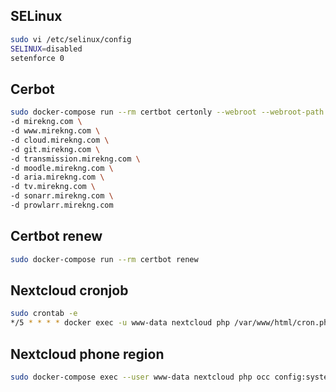 ## SELinux

```bash
sudo vi /etc/selinux/config
SELINUX=disabled
setenforce 0
```

## Cerbot

```bash
sudo docker-compose run --rm certbot certonly --webroot --webroot-path /var/www/certbot/ \
-d mirekng.com \
-d www.mirekng.com \
-d cloud.mirekng.com \
-d git.mirekng.com \
-d transmission.mirekng.com \
-d moodle.mirekng.com \
-d aria.mirekng.com \
-d tv.mirekng.com \
-d sonarr.mirekng.com \
-d prowlarr.mirekng.com
```

## Certbot renew

```bash
sudo docker-compose run --rm certbot renew
```

## Nextcloud cronjob

```bash
sudo crontab -e
*/5 * * * * docker exec -u www-data nextcloud php /var/www/html/cron.php
```

## Nextcloud phone region

```bash
sudo docker-compose exec --user www-data nextcloud php occ config:system:set default_phone_region --value="CZ"
```
